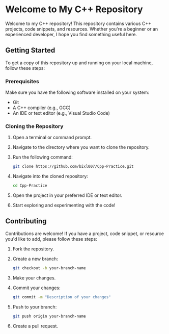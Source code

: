 # Welcome to My C++ Repository

Welcome to my C++ repository! This repository contains various C++ projects, code snippets, and resources. Whether you're a beginner or an experienced developer, I hope you find something useful here.


## Getting Started

To get a copy of this repository up and running on your local machine, follow these steps:

### Prerequisites

Make sure you have the following software installed on your system:

- Git
- A C++ compiler (e.g., GCC)
- An IDE or text editor (e.g., Visual Studio Code)

### Cloning the Repository

1. Open a terminal or command prompt.
2. Navigate to the directory where you want to clone the repository.
3. Run the following command:

    ```bash
    git clone https://github.com/bixl007/Cpp-Practice.git
    ```

4. Navigate into the cloned repository:

    ```bash
    cd Cpp-Practice
    ```

5. Open the project in your preferred IDE or text editor.
6. Start exploring and experimenting with the code!

## Contributing

Contributions are welcome! If you have a project, code snippet, or resource you'd like to add, please follow these steps:

1. Fork the repository.
2. Create a new branch:

    ```bash
    git checkout -b your-branch-name
    ```

3. Make your changes.
4. Commit your changes:

    ```bash
    git commit -m "Description of your changes"
    ```

5. Push to your branch:

    ```bash
    git push origin your-branch-name
    ```

6. Create a pull request.

